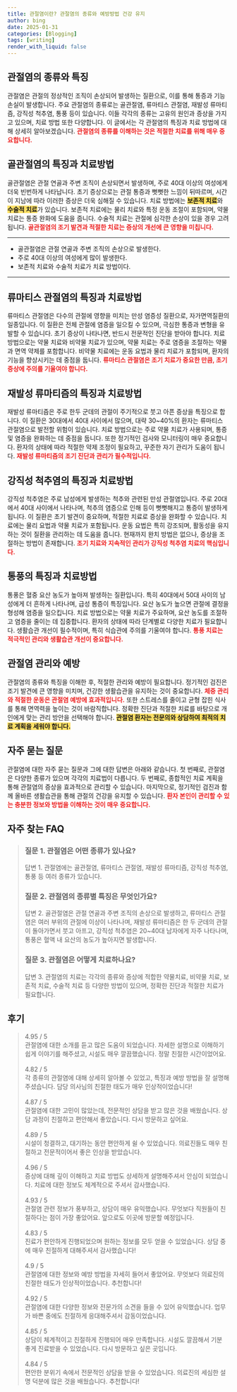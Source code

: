 ```yaml
---
title: 관절염이란? 관절염의 종류와 예방방법 건강 유지
author: bing
date: 2025-01-31
categories: [Blogging]
tags: [writing]
render_with_liquid: false
---
```



<h2 id='관절염의 종류와 특징'>관절염의 종류와 특징</h2>

<p>관절염은 관절의 정상적인 조직이 손상되어 발생하는 질환으로, 이를 통해 통증과 기능 손실이 발생합니다. 주요 관절염의 종류로는 골관절염, 류마티스 관절염, 재발성 류마티즘, 강직성 척추염, 통풍 등이 있습니다. 이들 각각의 종류는 고유의 원인과 증상을 가지고 있으며, 치료 방법 또한 다양합니다. 이 글에서는 각 관절염의 특징과 치료 방법에 대해 상세히 알아보겠습니다. <b><span style="color: #ee2323;">관절염의 종류를 이해하는 것은 적절한 치료를 위해 매우 중요합니다.</span></b></p>

<h2 id='골관절염의 특징과 치료방법'>골관절염의 특징과 치료방법</h2>

<p>골관절염은 관절 연골과 주변 조직이 손상되면서 발생하며, 주로 40대 이상의 여성에게 더욱 빈번하게 나타납니다. 초기 증상으로는 관절 통증과 뻣뻣한 느낌이 뒤따르며, 시간이 지남에 따라 이러한 증상은 더욱 심해질 수 있습니다. 치료 방법에는 <b><span style="background-color: #ffe066;">보존적 치료</span></b>와 <b><span style="background-color: #ffe066;">수술적 치료</span></b>가 있습니다. 보존적 치료에는 물리 치료와 특정 운동 조절이 포함되며, 약물 치료는 통증 완화에 도움을 줍니다. 수술적 치료는 관절에 심각한 손상이 있을 경우 고려됩니다. <b><span style="color: #ee2323;">골관절염의 조기 발견과 적절한 치료는 증상의 개선에 큰 영향을 미칩니다.</span></b></p>

<hr />

<ul>
    <li>골관절염은 관절 연골과 주변 조직의 손상으로 발생한다.</li>
    <li>주로 40대 이상의 여성에게 많이 발생한다.</li>
    <li>보존적 치료와 수술적 치료가 치료 방법이다.</li>
</ul>

<hr />

<h2 id='류마티스 관절염의 특징과 치료방법'>류마티스 관절염의 특징과 치료방법</h2>

<p>류마티스 관절염은 다수의 관절에 영향을 미치는 만성 염증성 질환으로, 자가면역질환의 일종입니다. 이 질환은 전체 관절에 염증을 일으킬 수 있으며, 극심한 통증과 변형을 유발할 수 있습니다. 초기 증상이 나타나면, 반드시 전문적인 진단을 받아야 합니다. 치료 방법으로는 약물 치료와 비약물 치료가 있으며, 약물 치료는 주로 염증을 조절하는 약물과 면역 약제를 포함합니다. 비약물 치료에는 운동 요법과 물리 치료가 포함되며, 환자의 기능을 향상시키는 데 중점을 둡니다. <b><span style="color: #ee2323;">류마티스 관절염은 조기 치료가 중요한 만큼, 초기 증상에 주의를 기울여야 합니다.</span></b></p>

<h2 id='재발성 류마티즘의 특징과 치료방법'>재발성 류마티즘의 특징과 치료방법</h2>

<p>재발성 류마티즘은 주로 한두 군데의 관절이 주기적으로 붓고 아픈 증상을 특징으로 합니다. 이 질환은 30대에서 40대 사이에서 많으며, 대략 30~40%의 환자는 류마티스 관절염으로 발전할 위험이 있습니다. 치료 방법으로는 주로 약물 치료가 사용되며, 통증 및 염증을 완화하는 데 중점을 둡니다. 또한 정기적인 검사와 모니터링이 매우 중요합니다. 환자의 상태에 따라 적절한 약제 조정이 필요하고, 꾸준한 자기 관리가 도움이 됩니다. <b><span style="color: #ee2323;">재발성 류마티즘의 조기 진단과 관리가 필수적입니다.</span></b></p>

<h2 id='강직성 척추염의 특징과 치료방법'>강직성 척추염의 특징과 치료방법</h2>

<p>강직성 척추염은 주로 남성에게 발생하는 척추와 관련된 만성 관절염입니다. 주로 20대에서 40대 사이에서 나타나며, 척추의 염증으로 인해 등이 뻣뻣해지고 통증이 발생하게 됩니다. 이 질환은 초기 발견이 중요하며, 적절한 치료로 증상을 완화할 수 있습니다. 치료에는 물리 요법과 약물 치료가 포함됩니다. 운동 요법은 특히 강조되며, 활동성을 유지하는 것이 질환을 관리하는 데 도움을 줍니다. 현재까지 완치 방법은 없으나, 증상을 조절하는 방법이 존재합니다. <b><span style="color: #ee2323;">조기 치료와 지속적인 관리가 강직성 척추염 치료의 핵심입니다.</span></b></p>

<h2 id='통풍의 특징과 치료방법'>통풍의 특징과 치료방법</h2>

<p>통풍은 혈중 요산 농도가 높아져 발생하는 질환입니다. 특히 40대에서 50대 사이의 남성에게 더 흔하게 나타나며, 급성 통증이 특징입니다. 요산 농도가 높으면 관절에 결정을 형성해 염증을 일으킵니다. 치료 방법으로는 약물 치료가 주요하며, 요산 농도를 조절하고 염증을 줄이는 데 집중합니다. 환자의 상태에 따라 단계별로 다양한 치료가 필요합니다. 생활습관 개선이 필수적이며, 특히 식습관에 주의를 기울여야 합니다. <b><span style="color: #ee2323;">통풍 치료는 적극적인 관리와 생활습관 개선이 중요합니다.</span></b></p>

<h2 id='관절염 관리와 예방'>관절염 관리와 예방</h2>

<p>관절염의 종류와 특징을 이해한 후, 적절한 관리와 예방이 필요합니다. 정기적인 검진은 조기 발견에 큰 영향을 미치며, 건강한 생활습관을 유지하는 것이 중요합니다. <b><span style="color: #ee2323;">체중 관리와 적절한 운동은 관절염 예방에 효과적입니다.</span></b> 또한 스트레스를 줄이고 균형 잡힌 식사를 통해 면역력을 높이는 것이 바람직합니다. 정확한 진단과 적절한 치료를 바탕으로 개인에게 맞는 관리 방안을 선택해야 합니다. <b><span style="background-color: #ffe066;">관절염 환자는 전문의와 상담하여 최적의 치료 계획을 세워야 합니다.</span></b></p>

<h2 id='자주 묻는 질문'>자주 묻는 질문</h2>

<p>관절염에 대한 자주 묻는 질문과 그에 대한 답변은 아래와 같습니다. 첫 번째로, 관절염은 다양한 종류가 있으며 각각의 치료법이 다릅니다. 두 번째로, 종합적인 치료 계획을 통해 관절염의 증상을 효과적으로 관리할 수 있습니다. 마지막으로, 정기적인 검진과 함께 올바른 생활습관을 통해 관절의 건강을 유지할 수 있습니다. <b><span style="color: #ee2323;">환자 본인이 관리할 수 있는 충분한 정보와 방법을 이해하는 것이 매우 중요합니다.</span></b></p>


<h2 id='자주_찾는_FAQ'>자주 찾는 FAQ</h2>
<div itemscope="" itemtype="https://schema.org/FAQPage"> 
<blockquote> 
<div itemscope="" itemprop="mainEntity" itemtype="https://schema.org/Question"> 
<h3 itemprop="name">질문 1. 관절염은 어떤 종류가 있나요?</h3> 
<div itemscope="" itemprop="acceptedAnswer" itemtype="https://schema.org/Answer"> 
<span itemprop="text"> 
<p>답변 1. 관절염에는 골관절염, 류마티스 관절염, 재발성 류마티즘, 강직성 척추염, 통풍 등 여러 종류가 있습니다.</p> 
</span> 
</div> 
</div> 
<div itemscope="" itemprop="mainEntity" itemtype="https://schema.org/Question"> 
<h3 itemprop="name">질문 2. 관절염의 종류별 특징은 무엇인가요?</h3> 
<div itemscope="" itemprop="acceptedAnswer" itemtype="https://schema.org/Answer"> 
<span itemprop="text"> 
<p>답변 2. 골관절염은 관절 연골과 주변 조직의 손상으로 발생하고, 류마티스 관절염은 여러 부위의 관절에 이상이 나타나며, 재발성 류마티즘은 한 두 군데의 관절이 돌아가면서 붓고 아프고, 강직성 척추염은 20~40대 남자에게 자주 나타나며, 통풍은 혈액 내 요산의 농도가 높아지면 발생합니다.</p> 
</span> 
</div> 
</div> 
<div itemscope="" itemprop="mainEntity" itemtype="https://schema.org/Question"> 
<h3 itemprop="name">질문 3. 관절염은 어떻게 치료하나요?</h3> 
<div itemscope="" itemprop="acceptedAnswer" itemtype="https://schema.org/Answer"> 
<span itemprop="text"> 
<p>답변 3. 관절염의 치료는 각각의 종류와 증상에 적합한 약물치료, 비약물 치료, 보존적 치료, 수술적 치료 등 다양한 방법이 있으며, 정확한 진단과 적절한 치료가 필요합니다.</p> 
</span> 
</div> 
</div> 
</blockquote> 
</div>
<h2 id='후기'>후기</h2>
<div itemscope itemtype="https://schema.org/Product">
  <blockquote>
  <div itemprop="review" itemscope itemtype="https://schema.org/Review">
      <div itemprop="reviewRating" itemscope itemtype="https://schema.org/Rating"> <span itemprop="ratingValue">4.95</span> / <span itemprop="bestRating">5</span> </div>
      <span itemprop="reviewBody">관절염에 대한 소개를 듣고 많은 도움이 되었습니다. 자세한 설명으로 이해하기 쉽게 이야기를 해주셨고, 시설도 매우 깔끔했습니다. 정말 친절한 시간이었어요.</span>
  </div>
  <br>
  <div itemprop="review" itemscope itemtype="https://schema.org/Review">
      <div itemprop="reviewRating" itemscope itemtype="https://schema.org/Rating"> <span itemprop="ratingValue">4.82</span> / <span itemprop="bestRating">5</span> </div>
      <span itemprop="reviewBody">각 종류의 관절염에 대해 상세히 알아볼 수 있었고, 특징과 예방 방법을 잘 설명해주셨습니다. 담당 의사님의 친절한 태도가 매우 인상적이었습니다!</span>
  </div>
  <br>
  <div itemprop="review" itemscope itemtype="https://schema.org/Review">
      <div itemprop="reviewRating" itemscope itemtype="https://schema.org/Rating"> <span itemprop="ratingValue">4.87</span> / <span itemprop="bestRating">5</span> </div>
      <span itemprop="reviewBody">관절염에 대한 고민이 많았는데, 전문적인 상담을 받고 많은 것을 배웠습니다. 상담 과정이 친절하고 편안해서 좋았습니다. 다시 방문하고 싶어요.</span>
  </div>
  <br>
  <div itemprop="review" itemscope itemtype="https://schema.org/Review">
      <div itemprop="reviewRating" itemscope itemtype="https://schema.org/Rating"> <span itemprop="ratingValue">4.89</span> / <span itemprop="bestRating">5</span> </div>
      <span itemprop="reviewBody">시설이 청결하고, 대기하는 동안 편안하게 쉴 수 있었습니다. 의료진들도 매우 친절하고 전문적이어서 좋은 인상을 받았습니다.</span>
  </div>
  <br>
  <div itemprop="review" itemscope itemtype="https://schema.org/Review">
      <div itemprop="reviewRating" itemscope itemtype="https://schema.org/Rating"> <span itemprop="ratingValue">4.96</span> / <span itemprop="bestRating">5</span> </div>
      <span itemprop="reviewBody">증상에 대해 깊이 이해하고 치료 방법도 상세하게 설명해주셔서 안심이 되었습니다. 치료에 대한 정보도 체계적으로 주셔서 감사했습니다.</span>
  </div>
  <br>
  <div itemprop="review" itemscope itemtype="https://schema.org/Review">
      <div itemprop="reviewRating" itemscope itemtype="https://schema.org/Rating"> <span itemprop="ratingValue">4.93</span> / <span itemprop="bestRating">5</span> </div>
      <span itemprop="reviewBody">관절염 관련 정보가 풍부하고, 상담이 매우 유익했습니다. 무엇보다 직원들이 친절하다는 점이 가장 좋았어요. 앞으로도 이곳에 방문할 예정입니다.</span>
  </div>
  <br>
  <div itemprop="review" itemscope itemtype="https://schema.org/Review">
      <div itemprop="reviewRating" itemscope itemtype="https://schema.org/Rating"> <span itemprop="ratingValue">4.83</span> / <span itemprop="bestRating">5</span> </div>
      <span itemprop="reviewBody">진료가 편안하게 진행되었으며 원하는 정보를 모두 얻을 수 있었습니다. 상담 중에 매우 친절하게 대해주셔서 감사했습니다!</span>
  </div>
  <br>
  <div itemprop="review" itemscope itemtype="https://schema.org/Review">
      <div itemprop="reviewRating" itemscope itemtype="https://schema.org/Rating"> <span itemprop="ratingValue">4.9</span> / <span itemprop="bestRating">5</span> </div>
      <span itemprop="reviewBody">관절염에 대한 정보와 예방 방법을 자세히 들어서 좋았어요. 무엇보다 의료진의 친절한 태도가 인상적이었습니다. 추천합니다!</span>
  </div>
  <br>
  <div itemprop="review" itemscope itemtype="https://schema.org/Review">
      <div itemprop="reviewRating" itemscope itemtype="https://schema.org/Rating"> <span itemprop="ratingValue">4.92</span> / <span itemprop="bestRating">5</span> </div>
      <span itemprop="reviewBody">관절염에 대한 다양한 정보와 전문가의 소견을 들을 수 있어 유익했습니다. 업무가 바쁜 중에도 친절하게 응대해주셔서 감동이었습니다.</span>
  </div>
  <br>
  <div itemprop="review" itemscope itemtype="https://schema.org/Review">
      <div itemprop="reviewRating" itemscope itemtype="https://schema.org/Rating"> <span itemprop="ratingValue">4.85</span> / <span itemprop="bestRating">5</span> </div>
      <span itemprop="reviewBody">상담이 체계적이고 친절하게 진행되어 매우 만족합니다. 시설도 깔끔해서 기분 좋게 진료받을 수 있었습니다. 다시 방문하고 싶은 곳입니다.</span>
  </div>
  <br>
  <div itemprop="review" itemscope itemtype="https://schema.org/Review">
      <div itemprop="reviewRating" itemscope itemtype="https://schema.org/Rating"> <span itemprop="ratingValue">4.84</span> / <span itemprop="bestRating">5</span> </div>
      <span itemprop="reviewBody">편안한 분위기 속에서 전문적인 상담을 받을 수 있었습니다. 의료진의 세심한 설명 덕분에 많은 것을 배웠습니다. 추천합니다!</span>
  </div>
  </blockquote>
</div>
